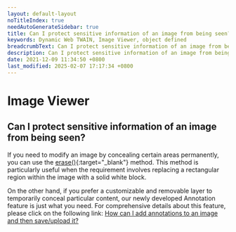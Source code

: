 ```yaml
---
layout: default-layout
noTitleIndex: true
needAutoGenerateSidebar: true
title: Can I protect sensitive information of an image from being seen?
keywords: Dynamic Web TWAIN, Image Viewer, object defined
breadcrumbText: Can I protect sensitive information of an image from being seen?
description: Can I protect sensitive information of an image from being seen?
date: 2021-12-09 11:34:50 +0800
last_modified: 2025-02-07 17:17:34 +0800
---
```


# Image Viewer

## Can I protect sensitive information of an image from being seen?

If you need to modify an image by concealing certain areas permanently, you can use the [erase()](/_articles/info/api/WebTwain_Edit.md#erase){:target="_blank"} method. This method is particularly useful when the requirement involves replacing a rectangular region within the image with a solid white block.

On the other hand, if you prefer a customizable and removable layer to temporarily conceal particular content, our newly developed Annotation feature is just what you need. For comprehensive details about this feature, please click on the following link: <a href="/web-twain/docs/faq/dwt-with-annotation.html">How can I add annotations to an image and then save/upload it?</a>